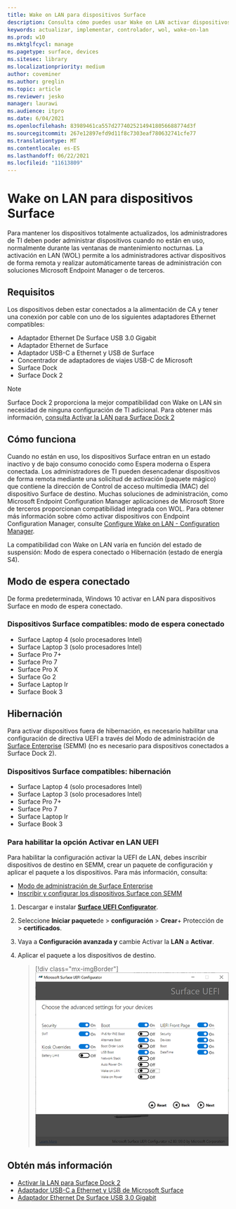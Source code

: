 ```yaml
---
title: Wake on LAN para dispositivos Surface
description: Consulta cómo puedes usar Wake on LAN activar dispositivos de forma remota para realizar tareas de administración automáticamente.
keywords: actualizar, implementar, controlador, wol, wake-on-lan
ms.prod: w10
ms.mktglfcycl: manage
ms.pagetype: surface, devices
ms.sitesec: library
ms.localizationpriority: medium
author: coveminer
ms.author: greglin
ms.topic: article
ms.reviewer: jesko
manager: laurawi
ms.audience: itpro
ms.date: 6/04/2021
ms.openlocfilehash: 83989461ca557d27740252149418056688774d3f
ms.sourcegitcommit: 267e12897efd9d11f8c7303eaf780632741cfe77
ms.translationtype: MT
ms.contentlocale: es-ES
ms.lasthandoff: 06/22/2021
ms.locfileid: "11613809"
---
```

# <a name="wake-on-lan-for-surface-devices"></a>Wake on LAN para dispositivos Surface

Para mantener los dispositivos totalmente actualizados, los administradores de TI deben poder administrar dispositivos cuando no están en uso, normalmente durante las ventanas de mantenimiento nocturnas. La activación en LAN (WOL) permite a los administradores activar dispositivos de forma remota y realizar automáticamente tareas de administración con soluciones Microsoft Endpoint Manager o de terceros.

## <a name="requirements"></a>Requisitos

Los dispositivos deben estar conectados a la alimentación de CA y tener una conexión por cable con uno de los siguientes adaptadores Ethernet compatibles:

- Adaptador Ethernet De Surface USB 3.0 Gigabit
- Adaptador Ethernet de Surface
- Adaptador USB-C a Ethernet y USB de Surface
- Concentrador de adaptadores de viajes USB-C de Microsoft
- Surface Dock
- Surface Dock 2

> [!NOTE]
> Surface Dock 2 proporciona la mejor compatibilidad con Wake on LAN sin necesidad de ninguna configuración de TI adicional. Para obtener más información, [consulta Activar la LAN para Surface Dock 2](wake-on-lan-surface-dock2.md)

## <a name="how-it-works"></a>Cómo funciona

Cuando no están en uso, los dispositivos Surface entran en un estado inactivo y de bajo consumo conocido como Espera moderna o Espera conectada. Los administradores de TI pueden desencadenar dispositivos de forma remota mediante una solicitud de activación (paquete mágico) que contiene la dirección de Control de acceso multimedia (MAC) del dispositivo Surface de destino. Muchas soluciones de administración, como Microsoft Endpoint Configuration Manager aplicaciones de Microsoft Store de terceros proporcionan compatibilidad integrada con WOL. Para obtener más información sobre cómo activar dispositivos con Endpoint Configuration Manager, consulte [Configure Wake on LAN - Configuration Manager](/mem/configmgr/core/clients/deploy/configure-wake-on-lan).

La compatibilidad con Wake on LAN varía en función del estado de suspensión: Modo de espera conectado o Hibernación (estado de energía S4).

## <a name="connected-standby"></a>Modo de espera conectado

De forma predeterminada, Windows 10 activar en LAN para dispositivos Surface en modo de espera conectado.

### <a name="supported-surface-devices---connected-standby"></a>Dispositivos Surface compatibles: modo de espera conectado

- Surface Laptop 4 (solo procesadores Intel)
- Surface Laptop 3 (solo procesadores Intel)
- Surface Pro 7+
- Surface Pro 7
- Surface Pro X
- Surface Go 2
- Surface Laptop Ir
- Surface Book 3

## <a name="hibernation"></a>Hibernación

Para activar dispositivos fuera de hibernación, es necesario habilitar una configuración de directiva UEFI a través del Modo de administración de [Surface Enterprise](surface-enterprise-management-mode.md) (SEMM) (no es necesario para dispositivos conectados a Surface Dock 2).

### <a name="supported-surface-devices---hibernation"></a>Dispositivos Surface compatibles: hibernación

- Surface Laptop 4 (solo procesadores Intel)
- Surface Laptop 3 (solo procesadores Intel)
- Surface Pro 7+
- Surface Pro 7
- Surface Laptop Ir
- Surface Book 3

### <a name="to-enable-wake-on-lan-uefi-setting"></a>Para habilitar la opción Activar en LAN UEFI

Para habilitar la configuración activar la UEFI de LAN, debes inscribir dispositivos de destino en SEMM, crear un paquete de configuración y aplicar el paquete a los dispositivos. Para más información, consulta:

- [Modo de administración de Surface Enterprise](surface-enterprise-management-mode.md)
- [Inscribir y configurar los dispositivos Surface con SEMM](enroll-and-configure-surface-devices-with-semm.md)

1. Descargar e instalar [**Surface UEFI Configurator**](https://www.microsoft.com/download/details.aspx?id=46703).
2. Seleccione **Iniciar paquete**de  >  **configuración**  >  **Crear**+ Protección de  > **certificados**.
3. Vaya a **Configuración avanzada y** cambie Activar la **LAN** a **Activar**.
4. Aplicar el paquete a los dispositivos de destino.

    > [!div class="mx-imgBorder"]
    > ![Habilitar activación en la configuración de directiva UEFI de LAN](images/wol-uefi.png)

## <a name="learn-more"></a>Obtén más información

- [Activar la LAN para Surface Dock 2](wake-on-lan-surface-dock2.md)
- [Adaptador USB-C a Ethernet y USB de Microsoft Surface](https://www.microsoft.com/p/surface-usb-c-to-ethernet-and-usb-adapter/8wt81cglrblp?)
- [Adaptador Ethernet De Surface USB 3.0 Gigabit](https://www.microsoft.com/p/surface-usb-30-gigabit-ethernet-adapter/8xn9fqvzbvq0?)
